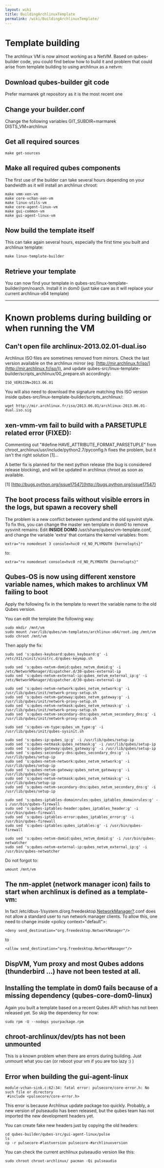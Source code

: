 ```yaml
---
layout: wiki
title: BuildingArchlinuxTemplate
permalink: /wiki/BuildingArchlinuxTemplate/
---
```


Template building
=================

The archlinux VM is now almost working as a NetVM. Based on qubes-builder code, you could find below how to build it and problem that could arise from template building to using archlinux as a netvm:

Download qubes-builder git code
-------------------------------

Prefer marmarek git repository as it is the most recent one

Change your builder.conf
------------------------

Change the following variables GIT\_SUBDIR=marmarek DISTS\_VM=archlinux

Get all required sources
------------------------

``` {.wiki}
make get-sources
```

Make all required qubes components
----------------------------------

The first use of the builder can take several hours depending on your bandwidth as it will install an archlinux chroot:

``` {.wiki}
make vmm-xen-vm
make core-vchan-xen-vm
make linux-utils-vm
make core-agent-linux-vm
make gui-common-vm
make gui-agent-linux-vm
```

Now build the template itself
-----------------------------

This can take again several hours, especially the first time you built and archlinux template:

``` {.wiki}
make linux-template-builder
```

Retrieve your template
----------------------

You can now find your template in qubes-src/linux-template-builder/rpm/noarch. Install it in dom0 (just take care as it will replace your current archlinux-x64 template)

* * * * *

Known problems during building or when running the VM
=====================================================

Can't open file archlinux-2013.02.01-dual.iso
---------------------------------------------

Archlinux ISO files are sometimes removed from mirrors. Check the last version available on the archlinux mirror (eg: [​http://mir.archlinux.fr/iso/](http://mir.archlinux.fr/iso/)), and update qubes-src/linux-template-builder/scripts\_archlinux/00\_prepare.sh accordingly:

``` {.wiki}
ISO_VERSION=2013.06.01
```

You will also need to download the signature matching this ISO version inside qubes-src/linux-template-builder/scripts\_archlinux/:

``` {.wiki}
wget http://mir.archlinux.fr/iso/2013.06.01/archlinux-2013.06.01-dual.iso.sig
```

xen-vmm-vm fail to build with a PARSETUPLE related error (FIXED):
-----------------------------------------------------------------

Commenting out "\#define HAVE\_ATTRIBUTE\_FORMAT\_PARSETUPLE" from chroot\_archlinux/usr/include/python2.7/pyconfig.h fixes the problem, but it isn't the right solution [1]...

A better fix is planned for the next python release (the bug is considered release blocking), and will be updated in archlinux chroot as soon as available.

[1] [​http://bugs.python.org/issue17547](http://bugs.python.org/issue17547)

The boot process fails without visible errors in the logs, but spawn a recovery shell
-------------------------------------------------------------------------------------

The problem is a new conflict between systemd and the old sysvinit style. To fix this, you can change the master xen template in dom0 to remove sysvinit remains: Edit **INSIDE DOM0** /usr/share/qubes/vm-template.conf, and change the variable 'extra' that contains the kernel variables: from:

``` {.wiki}
extra="ro nomodeset 3 console=hvc0 rd_NO_PLYMOUTH {kernelopts}"
```

to:

``` {.wiki}
extra="ro nomodeset console=hvc0 rd_NO_PLYMOUTH {kernelopts}"
```

Qubes-OS is now using different xenstore variable names, which makes to archlinux VM failing to boot
----------------------------------------------------------------------------------------------------

Apply the following fix in the template to revert the variable name to the old Qubes version.

You can edit the template the following way:

``` {.wiki}
sudo mkdir /mnt/vm
sudo mount /var/lib/qubes/vm-templates/archlinux-x64/root.img /mnt/vm
sudo chroot /mnt/vm
```

Then apply the fix:

``` {.wiki}
sudo sed 's:qubes-keyboard:qubes_keyboard:g' -i /etc/X11/xinit/xinitrc.d/qubes-keymap.sh

sudo sed 's:qubes-netvm-domid:qubes_netvm_domid:g' -i /etc/NetworkManager/dispatcher.d/30-qubes-external-ip
sudo sed 's:qubes-netvm-external-ip:qubes_netvm_external_ip:g' -i /etc/NetworkManager/dispatcher.d/30-qubes-external-ip

sudo sed 's:qubes-netvm-network:qubes_netvm_network:g' -i /usr/lib/qubes/init/network-proxy-setup.sh
sudo sed 's:qubes-netvm-gateway:qubes_netvm_gateway:g' -i /usr/lib/qubes/init/network-proxy-setup.sh
sudo sed 's:qubes-netvm-netmask:qubes_netvm_netmask:g' -i /usr/lib/qubes/init/network-proxy-setup.sh
sudo sed 's:qubes-netvm-secondary-dns:qubes_netvm_secondary_dns:g' -i /usr/lib/qubes/init/network-proxy-setup.sh

sudo sed 's:qubes-vm-type:qubes_vm_type:g' -i /usr/lib/qubes/init/qubes-sysinit.sh

sudo sed 's:qubes-ip:qubes_ip:g' -i /usr/lib/qubes/setup-ip
sudo sed 's:qubes-netmask:qubes_netmask:g' -i /usr/lib/qubes/setup-ip
sudo sed 's:qubes-gateway:qubes_gateway:g' -i /usr/lib/qubes/setup-ip
sudo sed 's:qubes-secondary-dns:qubes_secondary_dns:g' -i /usr/lib/qubes/setup-ip
sudo sed 's:qubes-netvm-network:qubes_netvm_network:g' -i /usr/lib/qubes/setup-ip
sudo sed 's:qubes-netvm-gateway:qubes_netvm_gateway:g' -i /usr/lib/qubes/setup-ip
sudo sed 's:qubes-netvm-netmask:qubes_netvm_netmask:g' -i /usr/lib/qubes/setup-ip
sudo sed 's:qubes-netvm-secondary-dns:qubes_netvm_secondary_dns:g' -i /usr/lib/qubes/setup-ip

sudo sed 's:qubes-iptables-domainrules:qubes_iptables_domainrules:g' -i /usr/bin/qubes-firewall
sudo sed 's:qubes-iptables-header:qubes_iptables_header:g' -i /usr/bin/qubes-firewall
sudo sed 's:qubes-iptables-error:qubes_iptables_error:g' -i /usr/bin/qubes-firewall
sudo sed 's:qubes-iptables:qubes_iptables:g' -i /usr/bin/qubes-firewall

sudo sed 's:qubes-netvm-domid:qubes_netvm_domid:g' -i /usr/bin/qubes-netwatcher
sudo sed 's:qubes-netvm-external-ip:qubes_netvm_external_ip:g' -i /usr/bin/qubes-netwatcher
```

Do not forgot to:

``` {.wiki}
umount /mnt/vm
```

The nm-applet (network manager icon) fails to start when archlinux is defined as a template-vm:
-----------------------------------------------------------------------------------------------

In fact /etc/dbus-1/system.d/org.freedesktop.[NetworkManager?](/wiki/NetworkManager).conf does not allow a standard user to run network manager clients. To allow this, one need to change inside \<policy context="default"\>:

``` {.wiki}
<deny send_destination="org.freedesktop.NetworkManager"/>
```

to

``` {.wiki}
<allow send_destination="org.freedesktop.NetworkManager"/>
```

DispVM, Yum proxy and most Qubes addons (thunderbird ...) have not been tested at all.
--------------------------------------------------------------------------------------

Installing the template in dom0 fails because of a missing dependency (qubes-core-dom0-linux)
---------------------------------------------------------------------------------------------

Again you built a template based on a recent Qubes API which has not been released yet. So skip the dependency for now:

``` {.wiki}
sudo rpm -U --nodeps yourpackage.rpm
```

chroot-archlinux/dev/pts has not been unmounted
-----------------------------------------------

This is a known problem when there are errors during building. Just unmount what you can (or reboot your vm if you are too lazy :) )

Error when building the gui-agent-linux
---------------------------------------

``` {.wiki}
module-vchan-sink.c:62:34: fatal error: pulsecore/core-error.h: No such file or directory
 #include <pulsecore/core-error.h>
```

This error is because Archlinux update package too quickly. Probably, a new version of pulseaudio has been released, but the qubes team has not imported the new development headers yet.

You can create fake new headers just by copying the old headers:

``` {.wiki}
cd qubes-builder/qubes-src/gui-agent-linux/pulse
ls
cp -r pulsecore-#lastversion pulsecore-#archlinuxversion
```

You can check the current archlinux pulseaudio version like this:

``` {.wiki}
sudo chroot chroot-archlinux/ pacman -Qi pulseaudio
```
